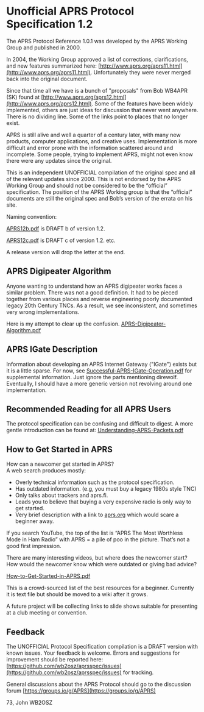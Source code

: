 # Unofficial APRS Protocol Specification 1.2 #

The APRS Protocol Reference 1.0.1 was developed by the APRS Working Group and published in 2000.   

In 2004, the Working Group approved a list of corrections, clarifications, and new features summarized here:  [http://www.aprs.org/aprs11.html](http://www.aprs.org/aprs11.html). Unfortunately they were never merged back into the original document.
 
Since that time all we have is a bunch of "proposals" from Bob WB4APR (SK) found at [http://www.aprs.org/aprs12.html](http://www.aprs.org/aprs12.html).   Some of the features have been widely implemented, others are just ideas for discussion that never went anywhere.  There is no dividing line.  Some of the links point to places that no longer exist.

APRS is still alive and well a quarter of a century later, with many new products, computer applications, and creative uses.  Implementation is more difficult and error prone with the information scattered around and incomplete.  Some people, trying to implement APRS, might not even know there were any updates since the original.  

This is an independent UNOFFICIAL compilation of the original spec and all of the relevant updates since 2000.  This is not endorsed by the APRS Working Group and should not be considered to be the “official” specification.  The position of the APRS Working group is that the “official” documents are still the original spec and Bob’s version of the errata on his site. 

Naming convention:

[APRS12b.pdf](https://github.com/wb2osz/aprsspec/raw/main/APRS12b.pdf) is DRAFT b of version 1.2.

[APRS12c.pdf](https://github.com/wb2osz/aprsspec/raw/main/APRS12c.pdf) is DRAFT c of version 1.2.  etc.

A release version will drop the letter at the end.



## APRS Digipeater Algorithm ##

Anyone wanting to understand how an APRS digipeater works faces a similar problem.  There was not a good definition.  It had to be pieced together from various places and reverse engineering poorly documented legacy 20th Century TNCs.  As a result, we see inconsistent, and sometimes very wrong implementations.

Here is my attempt to clear up the confusion.  [APRS-Digipeater-Algorithm.pdf](https://github.com/wb2osz/aprsspec/raw/main/APRS-Digipeater-Algorithm.pdf)


## APRS IGate Description ##

Information about developing an APRS Internet Gateway ("IGate") exists but it is a little sparse.  For now, see [Successful-APRS-IGate-Operation.pdf](https://github.com/wb2osz/direwolf-doc/raw/main/Successful-APRS-IGate-Operation.pdf)  for supplemental information.  Just ignore the parts mentioning direwolf.  Eventually, I should have a more generic version not revolving around one implementation.


## Recommended Reading for all APRS Users ##

The protocol specification can be confusing and difficult to digest.  A more gentle introduction can be found at:  [Understanding-APRS-Packets.pdf](https://github.com/wb2osz/direwolf-doc/raw/main/Understanding-APRS-Packets.pdf)


## How to Get Started in APRS ##

How can a newcomer get started in APRS?  
A web search produces mostly:

- Overly technical information such as the protocol specification. 
- Has outdated information.  (e.g,  you must buy a legacy 1980s style TNC)
- Only talks about trackers and aprs.fi.
- Leads you to believe that buying a very expensive radio is only way to get started. 
- Very brief description with a link to [aprs.org](http://www.aprs.org/) which would scare a beginner away.


If you search YouTube, the top of the list is “APRS The Most Worthless Mode in Ham Radio”   with APRS = a pile of poo in the picture.  That’s not a good first impression.

There are many interesting videos, but where does the newcomer start?  How would the newcomer know which were outdated or giving bad advice?

[How-to-Get-Started-in-APRS.pdf](https://github.com/wb2osz/direwolf-doc/raw/main/How-to-Get-Started-in-APRS.pdf)

This is a crowd-sourced list of the best resources for a beginner.  Currently it is text file but should be moved to a wiki after it grows.

A future project will be collecting links to slide shows suitable for presenting at a club meeting or convention.


## Feedback ##

The UNOFFICIAL Protocol Specification compilation is a DRAFT version with known issues.  Your feedback is welcome.  Errors and suggestions for improvement should be reported here: [https://github.com/wb2osz/aprsspec/issues](https://github.com/wb2osz/aprsspec/issues)   for tracking.

General discussions about the APRS Protocol should go to the discussion forum  [https://groups.io/g/APRS](https://groups.io/g/APRS)

73, John WB2OSZ